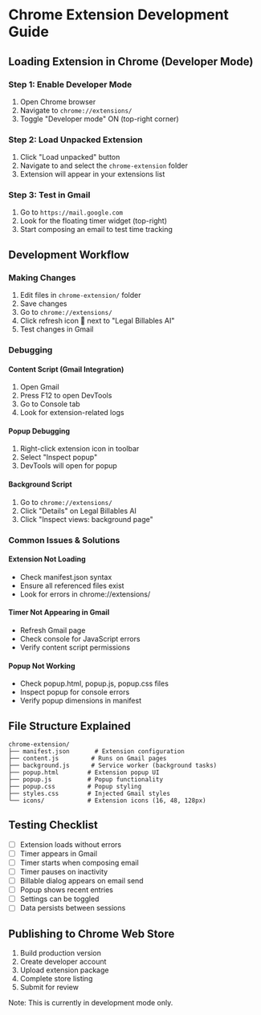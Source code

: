 # Chrome Extension Development Guide

## Loading Extension in Chrome (Developer Mode)

### Step 1: Enable Developer Mode
1. Open Chrome browser
2. Navigate to `chrome://extensions/`
3. Toggle "Developer mode" ON (top-right corner)

### Step 2: Load Unpacked Extension
1. Click "Load unpacked" button
2. Navigate to and select the `chrome-extension` folder
3. Extension will appear in your extensions list

### Step 3: Test in Gmail
1. Go to `https://mail.google.com`
2. Look for the floating timer widget (top-right)
3. Start composing an email to test time tracking

## Development Workflow

### Making Changes
1. Edit files in `chrome-extension/` folder
2. Save changes
3. Go to `chrome://extensions/`
4. Click refresh icon 🔄 next to "Legal Billables AI"
5. Test changes in Gmail

### Debugging

#### Content Script (Gmail Integration)
1. Open Gmail
2. Press F12 to open DevTools
3. Go to Console tab
4. Look for extension-related logs

#### Popup Debugging
1. Right-click extension icon in toolbar
2. Select "Inspect popup"
3. DevTools will open for popup

#### Background Script
1. Go to `chrome://extensions/`
2. Click "Details" on Legal Billables AI
3. Click "Inspect views: background page"

### Common Issues & Solutions

#### Extension Not Loading
- Check manifest.json syntax
- Ensure all referenced files exist
- Look for errors in chrome://extensions/

#### Timer Not Appearing in Gmail
- Refresh Gmail page
- Check console for JavaScript errors
- Verify content script permissions

#### Popup Not Working
- Check popup.html, popup.js, popup.css files
- Inspect popup for console errors
- Verify popup dimensions in manifest

## File Structure Explained

```
chrome-extension/
├── manifest.json       # Extension configuration
├── content.js         # Runs on Gmail pages
├── background.js      # Service worker (background tasks)
├── popup.html        # Extension popup UI
├── popup.js          # Popup functionality
├── popup.css         # Popup styling
├── styles.css        # Injected Gmail styles
└── icons/            # Extension icons (16, 48, 128px)
```

## Testing Checklist

- [ ] Extension loads without errors
- [ ] Timer appears in Gmail
- [ ] Timer starts when composing email
- [ ] Timer pauses on inactivity
- [ ] Billable dialog appears on email send
- [ ] Popup shows recent entries
- [ ] Settings can be toggled
- [ ] Data persists between sessions

## Publishing to Chrome Web Store

1. Build production version
2. Create developer account
3. Upload extension package
4. Complete store listing
5. Submit for review

Note: This is currently in development mode only.